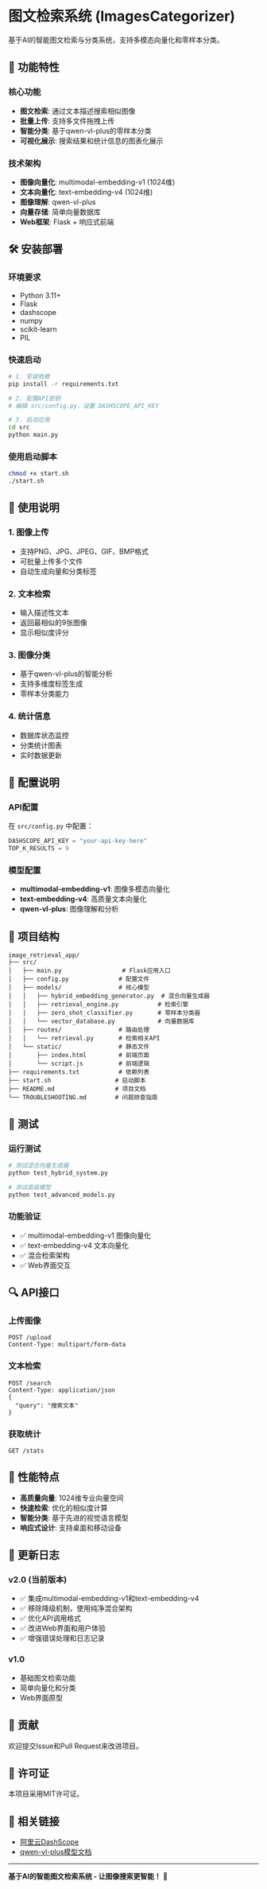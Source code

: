 # 图文检索系统 (ImagesCategorizer)

基于AI的智能图文检索与分类系统，支持多模态向量化和零样本分类。

## 🚀 功能特性

### 核心功能
- **图文检索**: 通过文本描述搜索相似图像
- **批量上传**: 支持多文件拖拽上传
- **智能分类**: 基于qwen-vl-plus的零样本分类
- **可视化展示**: 搜索结果和统计信息的图表化展示

### 技术架构
- **图像向量化**: multimodal-embedding-v1 (1024维)
- **文本向量化**: text-embedding-v4 (1024维)
- **图像理解**: qwen-vl-plus
- **向量存储**: 简单向量数据库
- **Web框架**: Flask + 响应式前端

## 🛠️ 安装部署

### 环境要求
- Python 3.11+
- Flask
- dashscope
- numpy
- scikit-learn
- PIL

### 快速启动
```bash
# 1. 安装依赖
pip install -r requirements.txt

# 2. 配置API密钥
# 编辑 src/config.py，设置 DASHSCOPE_API_KEY

# 3. 启动应用
cd src
python main.py
```

### 使用启动脚本
```bash
chmod +x start.sh
./start.sh
```

## 📖 使用说明

### 1. 图像上传
- 支持PNG、JPG、JPEG、GIF、BMP格式
- 可批量上传多个文件
- 自动生成向量和分类标签

### 2. 文本检索
- 输入描述性文本
- 返回最相似的9张图像
- 显示相似度评分

### 3. 图像分类
- 基于qwen-vl-plus的智能分析
- 支持多维度标签生成
- 零样本分类能力

### 4. 统计信息
- 数据库状态监控
- 分类统计图表
- 实时数据更新

## 🔧 配置说明

### API配置
在 `src/config.py` 中配置：
```python
DASHSCOPE_API_KEY = "your-api-key-here"
TOP_K_RESULTS = 9
```

### 模型配置
- **multimodal-embedding-v1**: 图像多模态向量化
- **text-embedding-v4**: 高质量文本向量化
- **qwen-vl-plus**: 图像理解和分析

## 📁 项目结构

```
image_retrieval_app/
├── src/
│   ├── main.py                 # Flask应用入口
│   ├── config.py              # 配置文件
│   ├── models/                # 核心模型
│   │   ├── hybrid_embedding_generator.py  # 混合向量生成器
│   │   ├── retrieval_engine.py           # 检索引擎
│   │   ├── zero_shot_classifier.py       # 零样本分类器
│   │   └── vector_database.py            # 向量数据库
│   ├── routes/                # 路由处理
│   │   └── retrieval.py       # 检索相关API
│   └── static/                # 静态文件
│       ├── index.html         # 前端页面
│       └── script.js          # 前端逻辑
├── requirements.txt           # 依赖列表
├── start.sh                  # 启动脚本
├── README.md                 # 项目文档
└── TROUBLESHOOTING.md        # 问题排查指南
```

## 🧪 测试

### 运行测试
```bash
# 测试混合向量生成器
python test_hybrid_system.py

# 测试高级模型
python test_advanced_models.py
```

### 功能验证
- ✅ multimodal-embedding-v1 图像向量化
- ✅ text-embedding-v4 文本向量化
- ✅ 混合检索架构
- ✅ Web界面交互

## 🔍 API接口

### 上传图像
```
POST /upload
Content-Type: multipart/form-data
```

### 文本检索
```
POST /search
Content-Type: application/json
{
  "query": "搜索文本"
}
```

### 获取统计
```
GET /stats
```

## 🎯 性能特点

- **高质量向量**: 1024维专业向量空间
- **快速检索**: 优化的相似度计算
- **智能分类**: 基于先进的视觉语言模型
- **响应式设计**: 支持桌面和移动设备

## 📝 更新日志

### v2.0 (当前版本)
- ✅ 集成multimodal-embedding-v1和text-embedding-v4
- ✅ 移除降级机制，使用纯净混合架构
- ✅ 优化API调用格式
- ✅ 改进Web界面和用户体验
- ✅ 增强错误处理和日志记录

### v1.0
- 基础图文检索功能
- 简单向量化和分类
- Web界面原型

## 🤝 贡献

欢迎提交Issue和Pull Request来改进项目。

## 📄 许可证

本项目采用MIT许可证。

## 🔗 相关链接

- [阿里云DashScope](https://dashscope.console.aliyun.com/)
- [qwen-vl-plus模型文档](https://help.aliyun.com/zh/dashscope/)

---

**基于AI的智能图文检索系统 - 让图像搜索更智能！** 🚀

